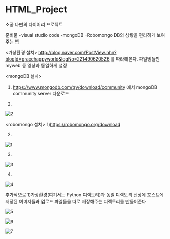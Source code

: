 # HTML_Project
소공 나만의 다이어리 프로젝트


준비물
-visual studio code
-mongoDB
-Robomongo    DB의 상황을 편리하게 보여주는 앱

<가상환경 설치>
http://blog.naver.com/PostView.nhn?blogId=gracehappyworld&logNo=221490620526 를 따라해본다. 파일명들만 myweb 등 영상과 동일하게 설정


<mongoDB 설치>
1) https://www.mongodb.com/try/download/community 에서 mongoDB community server 다운로드

2)

![2](https://user-images.githubusercontent.com/17828537/121804444-6870c300-cc81-11eb-9d81-582c5197bef3.png)


<robomongo 설치>
1)https://robomongo.org/download 

2)
 
![1](https://user-images.githubusercontent.com/17828537/121804438-63137880-cc81-11eb-8992-ad3f5d369d12.png)
 
3)

![3](https://user-images.githubusercontent.com/17828537/121804474-8dfdcc80-cc81-11eb-8ae6-6af41ca5300e.png)

4)

![4](https://user-images.githubusercontent.com/17828537/121804485-9bb35200-cc81-11eb-96d0-2546eb459619.png)



추가적으로
1)가상환경(여기서는 Python 디렉토리)과 동일 디렉토리 선상에 포스트에 저장된 이미지들과 업로드 파일들을 따로 저장해주는 디렉토리를 
만들어준다


![5](https://user-images.githubusercontent.com/17828537/121804529-c9989680-cc81-11eb-8dec-d5595a068c77.png)

![6](https://user-images.githubusercontent.com/17828537/121804531-cac9c380-cc81-11eb-8990-9ab2dfdbabbf.png)

![7](https://user-images.githubusercontent.com/17828537/121804584-0d8b9b80-cc82-11eb-8d52-3dbcb096d976.png)



